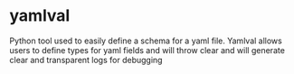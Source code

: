 # yamlval
Python tool used to easily define a schema for a yaml file. Yamlval allows users to define types for yaml fields and will throw clear and will generate clear and transparent logs for debugging

